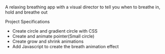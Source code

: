 A relaxing breathing app with a visual director to tell you when to breathe in, hold and breathe out

Project Specifications

- Create circle and gradient circle with CSS
- Create and animate pointer(Small circle)
- Create grow and shrink animations
- Add Javascript to create the breath animation effect
